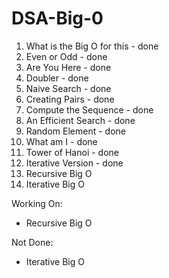 # DSA-Big-0

1. What is the Big O for this - done
2. Even or Odd - done
3. Are You Here - done
4. Doubler - done
5. Naive Search - done
6. Creating Pairs - done
7. Compute the Sequence - done
8. An Efficient Search - done
9. Random Element - done
10. What am I - done
11. Tower of Hanoi - done
12. Iterative Version - done
13. Recursive Big O
14. Iterative Big O

Working On:
- Recursive Big O

Not Done:
- Iterative Big O
